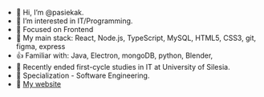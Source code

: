 - 👋 Hi, I’m @pasiekak.
- 🤔 I’m interested in IT/Programming.
- 👀 Focused on Frontend
- 💪 My main stack: React, Node.js, TypeScript, MySQL, HTML5, CSS3, git, figma, express
- 👍 Familiar with: Java, Electron, mongoDB, python, Blender, 
- 📖 Recently ended first-cycle studies in IT at University of Silesia.
- 📘 Specialization - Software Engineering.
- 🏡 [My website](https://kris4635.usermd.net/)

<!---
pasiekak/pasiekak is a ✨ special ✨ repository because its `README.md` (this file) appears on your GitHub profile.
You can click the Preview link to take a look at your changes.
--->
